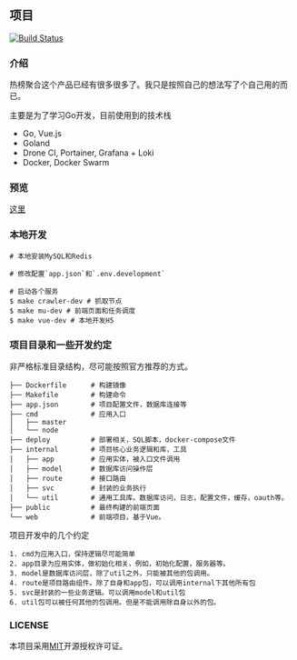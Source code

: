 ## 项目

[![Build Status](http://drone.memosa.cn/api/badges/aaronzjc/mu/status.svg)](http://drone.memosa.cn/aaronzjc/crawler)

### 介绍

热榜聚合这个产品已经有很多很多了。我只是按照自己的想法写了个自己用的而已。

主要是为了学习Go开发，目前使用到的技术栈

+ Go, Vue.js
+ Goland
+ Drone CI, Portainer, Grafana + Loki 
+ Docker, Docker Swarm

### 预览
[这里](https://github.com/aaronzjc/mu/tree/master/doc)

### 本地开发

```shell
# 本地安装MySQL和Redis

# 修改配置`app.json`和`.env.development`

# 启动各个服务
$ make crawler-dev # 抓取节点
$ make mu-dev # 前端页面和任务调度
$ make vue-dev # 本地开发H5
```

### 项目目录和一些开发约定

非严格标准目录结构，尽可能按照官方推荐的方式。

```text
├── Dockerfile      # 构建镜像
├── Makefile        # 构建命令
├── app.json        # 项目配置文件，数据库连接等
├── cmd             # 应用入口
│   ├── master
│   └── node
├── deploy          # 部署相关，SQL脚本，docker-compose文件
├── internal        # 项目核心业务逻辑和库，工具
│   ├── app         # 应用实体，被入口文件调用
│   ├── model       # 数据库访问操作层
│   ├── route       # 接口路由
│   ├── svc         # 封装的业务执行
│   └── util        # 通用工具库。数据库访问，日志，配置文件，缓存，oauth等。
├── public          # 最终构建的前端页面
└── web             # 前端项目，基于Vue。
```

项目开发中的几个约定

```text
1. cmd为应用入口，保持逻辑尽可能简单  
2. app目录为应用实体，做初始化相关，例如，初始化配置，服务器等。
3. model是数据库访问层，除了util之外，只能被其他的包调用。
4. route是项目路由组件。除了自身和app包，可以调用internal下其他所有包
5. svc是封装的一些业务逻辑。可以调用model和util包  
6. util包可以被任何其他的包调用。但是不能调用除自身以外的包。
```

### LICENSE

本项目采用[MIT](https://github.com/aaronzjc/crawler/blob/dev/LICENSE)开源授权许可证。